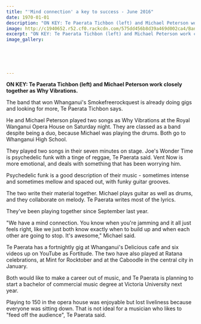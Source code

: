 ```yaml
---
title: "'Mind connection' a key to success - June 2016"
date: 1970-01-01
description: "ON KEY: Te Paerata Tichbon (left) and Michael Peterson work closely together as Why Vibrations; band winners of Whanganui's Smokefreerockquest, Wanganui Chronicle article on 13/6/16..."
image: http://c1940652.r52.cf0.rackcdn.com/575dd456b8d39a469d002ca4/Band-winners-Te-Paerata-Tichbon--Michael-Peterson.jpg
excerpt: "ON KEY: Te Paerata Tichbon (left) and Michael Peterson work closely together as Why Vibrations; band winners of Whanganui's Smokefreerockquest."
image_gallery:
    
    
    
    
    
---
```


<p><strong>ON KEY: Te Paerata Tichbon (left) and Michael Peterson work closely together as Why Vibrations.</strong></p>
<p>The band that won Whanganui's Smokefreerockquest is already doing gigs and looking for more, Te Paerata Tichbon says.</p>
<p>He and Michael Peterson played two songs as Why Vibrations at the Royal Wanganui Opera House on Saturday night. They are classed as a band despite being a duo, because Michael was playing the drums. Both go to Whanganui High School.</p>
<p>They played two songs in their seven minutes on stage. Joe's Wonder Time is psychedelic funk with a tinge of reggae, Te Paerata said. Vent Now is more emotional, and deals with something that has been worrying him.</p>
<p>Psychedelic funk is a good description of their music - sometimes intense and sometimes mellow and spaced out, with funky guitar grooves.</p>
<p>The two write their material together. Michael plays guitar as well as drums, and they collaborate on melody. Te Paerata writes most of the lyrics.</p>
<p>They've been playing together since September last year.</p>
<p>"We have a mind connection. You know when you're jamming and it all just feels right, like we just both know exactly when to build up and when each other are going to stop. It's awesome," Michael said.</p>
<p>Te Paerata has a fortnightly gig at Whanganui's Delicious cafe and six videos up on YouTube as Fortitude. The two have also played at Ratana celebrations, at Mint for Rocktober and at the Caboodle in the central city in January.</p>
<p>Both would like to make a career out of music, and Te Paerata is planning to start a bachelor of commercial music degree at Victoria University next year.</p>
<p>Playing to 150 in the opera house was enjoyable but lost liveliness because everyone was sitting down. That is not ideal for a musician who likes to "feed off the audience", Te Paerata said.</p>


